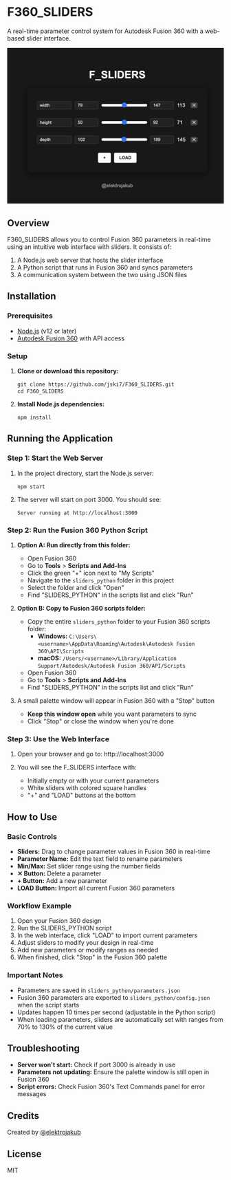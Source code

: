 # F360_SLIDERS

A real-time parameter control system for Autodesk Fusion 360 with a web-based slider interface.

![F_SLIDERS Interface](example.png)

## Overview

F360_SLIDERS allows you to control Fusion 360 parameters in real-time using an intuitive web interface with sliders. It consists of:

1. A Node.js web server that hosts the slider interface
2. A Python script that runs in Fusion 360 and syncs parameters
3. A communication system between the two using JSON files

## Installation

### Prerequisites

- [Node.js](https://nodejs.org/) (v12 or later)
- [Autodesk Fusion 360](https://www.autodesk.com/products/fusion-360/) with API access

### Setup

1. **Clone or download this repository:**
   ```
   git clone https://github.com/jski7/F360_SLIDERS.git
   cd F360_SLIDERS
   ```

2. **Install Node.js dependencies:**
   ```
   npm install
   ```

## Running the Application

### Step 1: Start the Web Server

1. In the project directory, start the Node.js server:
   ```
   npm start
   ```
   
2. The server will start on port 3000. You should see:
   ```
   Server running at http://localhost:3000
   ```

### Step 2: Run the Fusion 360 Python Script

1. **Option A: Run directly from this folder:**
   - Open Fusion 360
   - Go to **Tools** > **Scripts and Add-Ins**
   - Click the green "+" icon next to "My Scripts"
   - Navigate to the `sliders_python` folder in this project
   - Select the folder and click "Open"
   - Find "SLIDERS_PYTHON" in the scripts list and click "Run"

2. **Option B: Copy to Fusion 360 scripts folder:**
   - Copy the entire `sliders_python` folder to your Fusion 360 scripts folder:
     - **Windows:** `C:\Users\<username>\AppData\Roaming\Autodesk\Autodesk Fusion 360\API\Scripts`
     - **macOS:** `/Users/<username>/Library/Application Support/Autodesk/Autodesk Fusion 360/API/Scripts`
   - Open Fusion 360
   - Go to **Tools** > **Scripts and Add-Ins**
   - Find "SLIDERS_PYTHON" in the scripts list and click "Run"

3. A small palette window will appear in Fusion 360 with a "Stop" button
   - **Keep this window open** while you want parameters to sync
   - Click "Stop" or close the window when you're done

### Step 3: Use the Web Interface

1. Open your browser and go to: http://localhost:3000

2. You will see the F_SLIDERS interface with:
   - Initially empty or with your current parameters
   - White sliders with colored square handles
   - "+" and "LOAD" buttons at the bottom

## How to Use

### Basic Controls

- **Sliders:** Drag to change parameter values in Fusion 360 in real-time
- **Parameter Name:** Edit the text field to rename parameters
- **Min/Max:** Set slider range using the number fields
- **✕ Button:** Delete a parameter
- **+ Button:** Add a new parameter
- **LOAD Button:** Import all current Fusion 360 parameters

### Workflow Example

1. Open your Fusion 360 design
2. Run the SLIDERS_PYTHON script
3. In the web interface, click "LOAD" to import current parameters
4. Adjust sliders to modify your design in real-time
5. Add new parameters or modify ranges as needed
6. When finished, click "Stop" in the Fusion 360 palette

### Important Notes

- Parameters are saved in `sliders_python/parameters.json`
- Fusion 360 parameters are exported to `sliders_python/config.json` when the script starts
- Updates happen 10 times per second (adjustable in the Python script)
- When loading parameters, sliders are automatically set with ranges from 70% to 130% of the current value

## Troubleshooting

- **Server won't start:** Check if port 3000 is already in use
- **Parameters not updating:** Ensure the palette window is still open in Fusion 360
- **Script errors:** Check Fusion 360's Text Commands panel for error messages

## Credits

Created by [@elektrojakub](https://www.instagram.com/elektrojakub/)

## License

MIT

